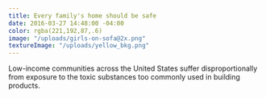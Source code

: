 ```yaml
---
title: Every family's home should be safe
date: 2016-03-27 14:48:00 -04:00
color: rgba(221,192,87,.6)
image: "/uploads/girls-on-sofa@2x.png"
textureImage: "/uploads/yellow_bkg.png"
---
```


Low-income communities across the United States suffer disproportionally from exposure to the toxic substances too commonly used in building products.
